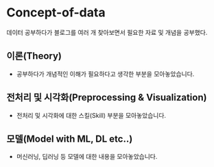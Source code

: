 # Concept-of-data

데이터 공부하다가 블로그를 여러 개 찾아보면서 필요한 자료 및 개념을 공부했다.

## 이론(Theory)
 - 공부하다가 개념적인 이해가 필요하다고 생각한 부분을 모아놓았습니다.
 
## 전처리 및 시각화(Preprocessing & Visualization)
 - 전처리 및 시각화에 대한 스킬(Skill) 부분을 모아놓았습니다.
 
## 모델(Model with ML, DL etc..)
 - 머신러닝, 딥러닝 등 모델에 대한 내용을 모아놓았습니다.
